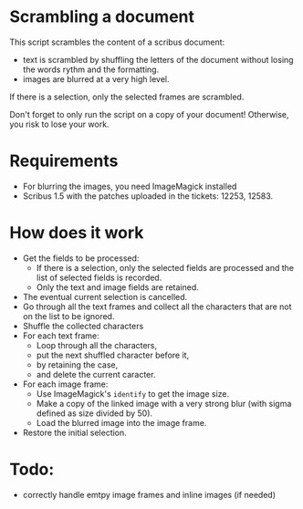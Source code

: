 # Scrambling a document

This script scrambles the content of a scribus document:

- text is scrambled by shuffling the letters of the document without losing the words rythm and the formatting.
- images are blurred at a very high level.

If there is a selection, only the selected frames are scrambled.

Don't forget to only run the script on a copy of your document! Otherwise, you risk to lose your work.

# Requirements

- For blurring the images, you need ImageMagick installed
- Scribus 1.5 with the patches uploaded in the tickets: 12253, 12583.

# How does it work

- Get the fields to be processed:
  - If there is a selection, only the selected fields are processed and the list of selected fields is recorded.
  - Only the text and image fields are retained.
- The eventual current selection is cancelled.
- Go through all the text frames and collect all the characters that are not on the list to be ignored.
- Shuffle the collected characters
- For each text frame:
  - Loop through all the characters,
  - put the next shuffled character before it,
  - by retaining the case,
  - and delete the current caracter.
- For each image frame:
  - Use ImageMagick's `identify` to get the image size.
  - Make a copy of the linked image with a very strong blur (with sigma defined as size divided by 50).
  - Load the blurred image into the image frame.
- Restore the initial selection.


# Todo:

- correctly handle emtpy image frames and inline images (if needed)
